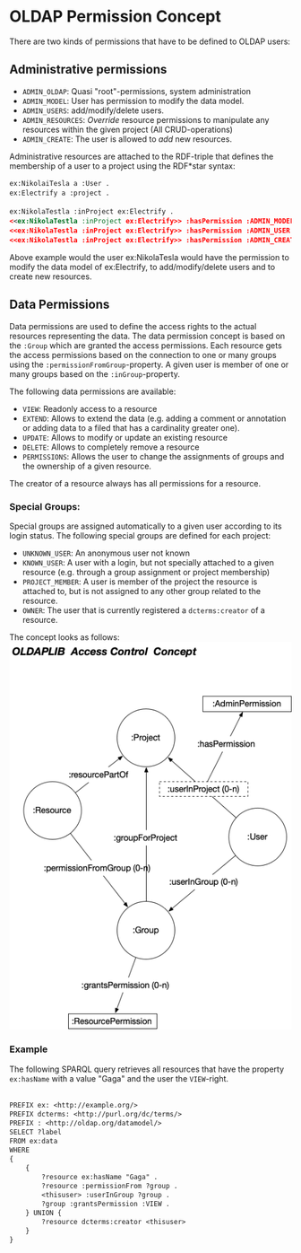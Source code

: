 # OLDAP Permission Concept

There are two kinds of permissions that have to be defined to OLDAP users:

## Administrative permissions

- `ADMIN_OLDAP`: Quasi "root"-permissions, system administration
- `ADMIN_MODEL`: User has permission to modify the data model.
- `ADMIN_USERS`: add/modify/delete users.
- `ADMIN_RESOURCES`: _Override_ resource permissions to manipulate
  any resources within the given project (All CRUD-operations)
- `ADMIN_CREATE`: The user is allowed to _add_ new resources.

Administrative resources are attached to the RDF-triple that defines the
membership of a user to a project using the RDF*star syntax:

```rdf
ex:NikolaiTesla a :User .
ex:Electrify a :project .

ex:NikolaTestla :inProject ex:Electrify .
<<ex:NikolaTestla :inProject ex:Electrify>> :hasPermission :ADMIN_MODEL
<<ex:NikolaTestla :inProject ex:Electrify>> :hasPermission :ADMIN_USER
<<ex:NikolaTestla :inProject ex:Electrify>> :hasPermission :ADMIN_CREATE
```

Above example would the user ex:NikolaTesla would have the permission to modify
the data model of ex:Electrify, to add/modify/delete users and to create new
resources. 

## Data Permissions

Data permissions are used to define the access rights to the actual resources
representing the data. The data permission concept is based on the `:Group` which
are granted the access permissions. Each resource gets the access permissions based on
the connection to one or many groups using the `:permissionFromGroup`-property. A
given user is member of one or many groups based on the `:inGroup`-property.

The following data permissions are available:

- `VIEW`: Readonly access to a resource
- `EXTEND`: Allows to extend the data (e.g. adding a comment or annotation or
  adding data to a filed that has a cardinality greater one).
- `UPDATE`: Allows to modify or update an existing resource
- `DELETE`: Allows to completely remove a resource
- `PERMISSIONS`: Allows the user to change the assignments of groups
  and the ownership of a given resource.

The creator of a resource always has all permissions for a resource.

### Special Groups:

Special groups are assigned automatically to a given user according to
its login status. The following special groups are defined for
each project:

- `UNKNOWN_USER`: An anonymous user not known
- `KNOWN_USER`: A user with a login, but not specially attached to
  a given resource (e.g. through a group assignment or project membership)
- `PROJECT_MEMBER`: A user is member of the project the resource is
  attached to, but is not assigned to any other group related to the
  resource.
- `OWNER`: The user that is currently registered a `dcterms:creator` of
  a resource.


The concept looks as follows: ![PermissionConcept](assets/PermissionConcept.gif)

### Example

The following SPARQL query retrieves all resources that have the property `ex:hasName`
with a value "Gaga" and the user the `VIEW`-right.

```sparql

PREFIX ex: <http://example.org/>
PREFIX dcterms: <http://purl.org/dc/terms/>
PREFIX : <http://oldap.org/datamodel/>
SELECT ?label
FROM ex:data
WHERE
{
    {
        ?resource ex:hasName "Gaga" . 
        ?resource :permissionFrom ?group . 
        <thisuser> :userInGroup ?group . 
        ?group :grantsPermission :VIEW .
    } UNION { 
        ?resource dcterms:creator <thisuser> 
    } 
}
```
